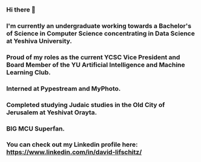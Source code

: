 ### Hi there 👋
### I'm currently an undergraduate working towards a Bachelor's of Science in Computer Science concentrating in Data Science at Yeshiva University. 
### Proud of my roles as the current YCSC Vice President and Board Member of the YU Artificial Intelligence and Machine Learning Club. 
### Interned at Pypestream and MyPhoto. 
### Completed studying Judaic studies in the Old City of Jerusalem at Yeshivat Orayta. 
### BIG MCU Superfan.

### You can check out my Linkedin profile here: https://www.linkedin.com/in/david-lifschitz/
<!--
**davidlifschitz/davidlifschitz** is a ✨ _special_ ✨ repository because its `README.md` (this file) appears on your GitHub profile.

Here are some ideas to get you started:

- 🔭 I’m currently working on ...
- 🌱 I’m currently learning ...
- 👯 I’m looking to collaborate on ...
- 🤔 I’m looking for help with ...
- 💬 Ask me about ...
- 📫 How to reach me: ...
- 😄 Pronouns: ...
- ⚡ Fun fact: ...
-->
